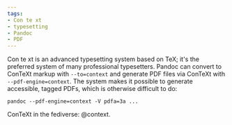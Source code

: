 ```yaml
---
tags:
- Con te xt
- typesetting
- Pandoc
- PDF
---
```


Con te xt is an advanced typesetting system based on TeX; it's the
preferred system of many professional typesetters. Pandoc can convert to
ConTeXt markup with `--to=context` and generate PDF files via ConTeXt
with `--pdf-engine=context`. The system makes it possible to generate
accessible, tagged PDFs, which is otherwise difficult to do:

    pandoc --pdf-engine=context -V pdfa=3a ...

ConTeXt in the fediverse: @context.
